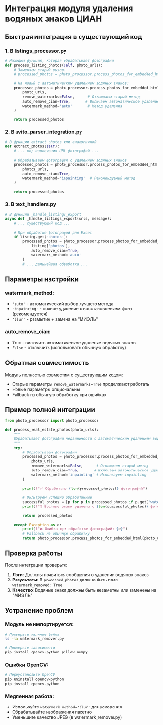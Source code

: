 # Интеграция модуля удаления водяных знаков ЦИАН

## Быстрая интеграция в существующий код

### 1. В listings_processor.py

```python
# Находим функцию, которая обрабатывает фотографии
def process_listing_photos(self, photo_urls):
    # Заменяем старый вызов:
    # processed_photos = photo_processor.process_photos_for_embedded_html(photo_urls, remove_watermarks=True)
    
    # На новый с автоматическим удалением водяных знаков:
    processed_photos = photo_processor.process_photos_for_embedded_html(
        photo_urls,
        remove_watermarks=False,      # Отключаем старый метод
        auto_remove_cian=True,       # Включаем автоматическое удаление
        watermark_method='auto'       # Метод удаления
    )
    
    return processed_photos
```

### 2. В avito_parser_integration.py

```python
# В функции extract_photos или аналогичной
def extract_photos(self):
    # ... код извлечения URL фотографий ...
    
    # Обрабатываем фотографии с удалением водяных знаков
    processed_photos = photo_processor.process_photos_for_embedded_html(
        photos_urls,
        auto_remove_cian=True,
        watermark_method='inpainting'  # Рекомендуемый метод
    )
    
    return processed_photos
```

### 3. В text_handlers.py

```python
# В функции _handle_listings_export
async def _handle_listings_export(urls, message):
    # ... существующий код ...
    
    # При обработке фотографий для Excel
    if listing.get('photos'):
        processed_photos = photo_processor.process_photos_for_embedded_html(
            listing['photos'],
            auto_remove_cian=True,
            watermark_method='auto'
        )
        # ... дальнейшая обработка ...
```

## Параметры настройки

### watermark_method:
- `'auto'` - автоматический выбор лучшего метода
- `'inpainting'` - полное удаление с восстановлением фона (рекомендуется)
- `'blur'` - размытие + замена на "МИЭЛЬ"

### auto_remove_cian:
- `True` - включить автоматическое удаление водяных знаков
- `False` - отключить (использовать обычную обработку)

## Обратная совместимость

Модуль полностью совместим с существующим кодом:
- Старые параметры `remove_watermarks=True` продолжают работать
- Новые параметры опциональны
- Fallback на обычную обработку при ошибках

## Пример полной интеграции

```python
from photo_processor import photo_processor

def process_real_estate_photos(photo_urls):
    """
    Обрабатывает фотографии недвижимости с автоматическим удалением водяных знаков
    """
    try:
        # Обрабатываем фотографии
        processed_photos = photo_processor.process_photos_for_embedded_html(
            photo_urls,
            remove_watermarks=False,      # Отключаем старый метод
            auto_remove_cian=True,       # Включаем автоматическое удаление
            watermark_method='inpainting' # Используем inpainting
        )
        
        print(f"✅ Обработано {len(processed_photos)} фотографий")
        
        # Фильтруем успешно обработанные
        successful_photos = [p for p in processed_photos if p.get('watermark_removed')]
        print(f"🎯 Водяные знаки удалены с {len(successful_photos)} фотографий")
        
        return processed_photos
        
    except Exception as e:
        print(f"❌ Ошибка при обработке фотографий: {e}")
        # Fallback на обычную обработку
        return photo_processor.process_photos_for_embedded_html(photo_urls)
```

## Проверка работы

После интеграции проверьте:

1. **Логи**: Должны появиться сообщения о удалении водяных знаков
2. **Результаты**: В `processed_photos` должно быть поле `watermark_removed: True`
3. **Качество**: Водяные знаки должны быть незаметны или заменены на "МИЭЛЬ"

## Устранение проблем

### Модуль не импортируется:
```bash
# Проверьте наличие файла
ls -la watermark_remover.py

# Проверьте зависимости
pip install opencv-python pillow numpy
```

### Ошибки OpenCV:
```bash
# Переустановите OpenCV
pip uninstall opencv-python
pip install opencv-python
```

### Медленная работа:
- Используйте `watermark_method='blur'` для ускорения
- Обрабатывайте изображения пакетно
- Уменьшите качество JPEG (в watermark_remover.py)
